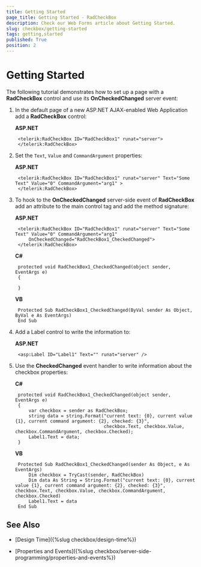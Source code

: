 ```yaml
---
title: Getting Started
page_title: Getting Started - RadCheckBox
description: Check our Web Forms article about Getting Started.
slug: checkbox/getting-started
tags: getting,started
published: True
position: 2
---
```


# Getting Started

The following tutorial demonstrates how to set up a page with a **RadCheckBox** control and use its **OnCheckedChanged** server event:

1. In the default page of a new ASP.NET AJAX-enabled Web Application add a **RadCheckBox** control:

	**ASP.NET**	
	
		<telerik:RadCheckBox ID="RadCheckBox1" runat="server">
		</telerik:RadCheckBox>

1. Set the `Text`, `Value` and `CommandArgument` properties:

	**ASP.NET**

		<telerik:RadCheckBox ID="RadCheckBox1" runat="server" Text="Some Text" Value="0" CommandArgument="arg1" >
		</telerik:RadCheckBox>

1. To hook to the **OnCheckedChanged** server-side event of **RadCheckBox** add an attribute to the main control tag and add the method signature:

	**ASP.NET**

		<telerik:RadCheckBox ID="RadCheckBox1" runat="server" Text="Some Text" Value="0" CommandArgument="arg1" 
			OnCheckedChanged="RadCheckBox1_CheckedChanged">
		</telerik:RadCheckBox>

	**C#**
	
		protected void RadCheckBox1_CheckedChanged(object sender, EventArgs e)
		{
	
		}

	**VB**
	
		Protected Sub RadCheckBox1_CheckedChanged(ByVal sender As Object, ByVal e As EventArgs)
		End Sub

1. Add a Label control to write the information to:

	**ASP.NET**

		<asp:Label ID="Label1" Text="" runat="server" />

1. Use the **CheckedChanged** event handler to write information about the checkbox properties:

	**C#**
	
		protected void RadCheckBox1_CheckedChanged(object sender, EventArgs e)
		{
			var checkbox = sender as RadCheckBox;
			string data = string.Format("current text: {0}, current value {1}, current command argument: {2}, checked: {3}",
										checkbox.Text, checkbox.Value, checkbox.CommandArgument, checkbox.Checked);
			Label1.Text = data;
		}

	**VB**
	
		Protected Sub RadCheckBox1_CheckedChanged(sender As Object, e As EventArgs)
			Dim checkbox = TryCast(sender, RadCheckBox)
			Dim data As String = String.Format("current text: {0}, current value {1}, current command argument: {2}, checked: {3}", checkbox.Text, checkbox.Value, checkbox.CommandArgument, checkbox.Checked)
			Label1.Text = data
		End Sub


## See Also

 * [Design Time]({%slug checkbox/design-time%})

 * [Properties and Events]({%slug checkbox/server-side-programming/properties-and-events%})
